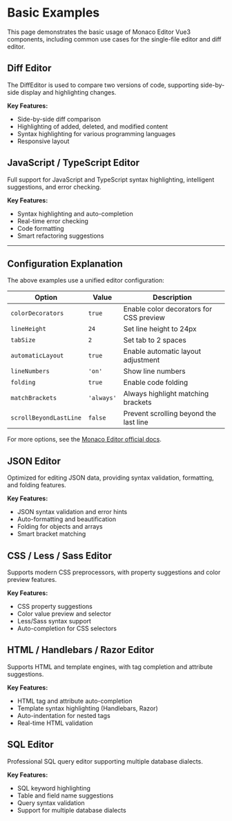 # Basic Examples

This page demonstrates the basic usage of Monaco Editor Vue3 components, including common use cases for the single-file editor and diff editor.

## Diff Editor

The DiffEditor is used to compare two versions of code, supporting side-by-side display and highlighting changes.

**Key Features:**
- Side-by-side diff comparison
- Highlighting of added, deleted, and modified content
- Syntax highlighting for various programming languages
- Responsive layout

<!-- <DiffEditor
  theme="vs"
  :options="options"
  language="javascript"
  :height="600"
  v-model:value="diff"
  :original="'world'"
/> -->

## JavaScript / TypeScript Editor

Full support for JavaScript and TypeScript syntax highlighting, intelligent suggestions, and error checking.

**Key Features:**
- Syntax highlighting and auto-completion
- Real-time error checking
- Code formatting
- Smart refactoring suggestions

<ClientOnly>

<CodeEditor
  theme="vs"
  :options="options"
  language="javascript"
  :height="600"
  v-model:value="tsString"
/>
</ClientOnly>

<script setup lang="ts">
import { ref } from 'vue'
import { tsString, jsonString, cssString, htmlString, sqlString } from './constant'

// Reactive data
const diff = ref('hello')

// Editor configuration options
const options = {
  // Enable color decorators
  colorDecorators: true,
  // Set line height
  lineHeight: 24,
  // Set tab size
  tabSize: 2,
  // Enable automatic layout
  automaticLayout: true,
  // Show line numbers
  lineNumbers: 'on' as const,
  // Enable code folding
  folding: true,
  // Enable bracket matching
  matchBrackets: 'always' as const,
  // Enable scrollbar
  scrollBeyondLastLine: false,
}
</script>

---

## Configuration Explanation

The above examples use a unified editor configuration:

| Option              | Value      | Description                                 |
|---------------------|-----------|---------------------------------------------|
| `colorDecorators`   | `true`    | Enable color decorators for CSS preview      |
| `lineHeight`        | `24`      | Set line height to 24px                     |
| `tabSize`           | `2`       | Set tab to 2 spaces                         |
| `automaticLayout`   | `true`    | Enable automatic layout adjustment          |
| `lineNumbers`       | `'on'`    | Show line numbers                           |
| `folding`           | `true`    | Enable code folding                         |
| `matchBrackets`     | `'always'`| Always highlight matching brackets          |
| `scrollBeyondLastLine` | `false` | Prevent scrolling beyond the last line      |

For more options, see the [Monaco Editor official docs](https://microsoft.github.io/monaco-editor/docs.html).

## JSON Editor

Optimized for editing JSON data, providing syntax validation, formatting, and folding features.

**Key Features:**
- JSON syntax validation and error hints
- Auto-formatting and beautification
- Folding for objects and arrays
- Smart bracket matching

<!-- <CodeEditor
  theme="vs"
  :options="options"
  language="json"
  :height="600"
  v-model:value="jsonString"
/> -->

## CSS / Less / Sass Editor

Supports modern CSS preprocessors, with property suggestions and color preview features.

**Key Features:**
- CSS property suggestions
- Color value preview and selector
- Less/Sass syntax support
- Auto-completion for CSS selectors

<!-- <CodeEditor
  theme="vs"
  :options="options"
  language="css"
  :height="600"
  v-model:value="cssString"
/> -->

## HTML / Handlebars / Razor Editor

Supports HTML and template engines, with tag completion and attribute suggestions.

**Key Features:**
- HTML tag and attribute auto-completion
- Template syntax highlighting (Handlebars, Razor)
- Auto-indentation for nested tags
- Real-time HTML validation

<!-- <CodeEditor
  theme="vs"
  :options="options"
  language="html"
  :height="600"
  v-model:value="htmlString"
/> -->

## SQL Editor

Professional SQL query editor supporting multiple database dialects.

**Key Features:**
- SQL keyword highlighting
- Table and field name suggestions
- Query syntax validation
- Support for multiple database dialects

<!-- <CodeEditor
  theme="vs"
  :options="options"
  language="sql"
  :height="600"
  v-model:value="sqlString"
/> -->
